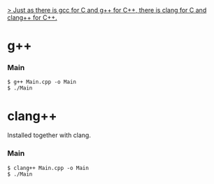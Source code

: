 [> Just as there is gcc for C and g++ for C++, there is clang for C and clang++ for C++.](https://cplusplus.com/forum/unices/121465/)

# g++

### Main
`$ g++ Main.cpp -o Main`  
`$ ./Main`  

# clang++
Installed together with clang.  

### Main
`$ clang++ Main.cpp -o Main`  
`$ ./Main`  
